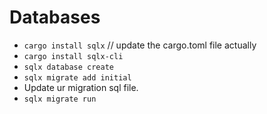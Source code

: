 # Databases
- `cargo install sqlx`  // update the cargo.toml file actually 
- `cargo install sqlx-cli`
- `sqlx database create`
- `sqlx migrate add initial`
- Update ur migration sql file.
- `sqlx migrate run`